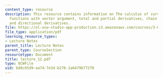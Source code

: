 ```yaml
---
content_type: resource
description: This resource contains information on The calculus of curves, scalar
  functions with vector argument, total and partial derivatives, chain rule and gradients
  and directional derivatives.
file: https://ol-ocw-studio-app-production.s3.amazonaws.com/courses/3-016-mathematics-for-materials-scientists-and-engineers-fall-2005/bd8c65d9aa7d7e3db2761a6479b772f8_lecture_12.pdf
file_type: application/pdf
learning_resource_types:
- Lecture Notes
parent_title: Lecture Notes
parent_type: CourseSection
resourcetype: Document
title: lecture_12.pdf
type: OCWFile
uid: bd8c65d9-aa7d-7e3d-b276-1a6479b772f8
---
```

